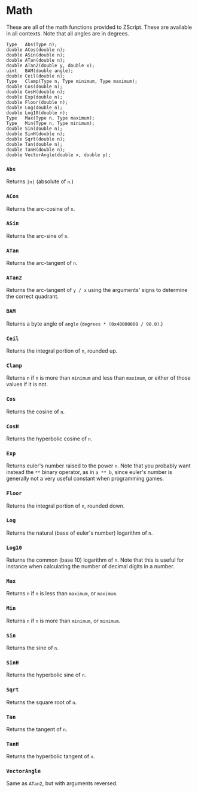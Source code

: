 # Math

These are all of the math functions provided to ZScript. These are available in
all contexts. Note that all angles are in degrees.

```
Type   Abs(Type n);
double ACos(double n);
double ASin(double n);
double ATan(double n);
double ATan2(double y, double x);
uint   BAM(double angle);
double Ceil(double n);
Type   Clamp(Type n, Type minimum, Type maximum);
double Cos(double n);
double CosH(double n);
double Exp(double n);
double Floor(double n);
double Log(double n);
double Log10(double n);
Type   Max(Type n, Type maximum);
Type   Min(Type n, Type minimum);
double Sin(double n);
double SinH(double n);
double Sqrt(double n);
double Tan(double n);
double TanH(double n);
double VectorAngle(double x, double y);
```

### `Abs`

Returns `|n|` (absolute of `n`.)

### `ACos`

Returns the arc-cosine of `n`.

### `ASin`

Returns the arc-sine of `n`.

### `ATan`

Returns the arc-tangent of `n`.

### `ATan2`

Returns the arc-tangent of `y / x` using the arguments' signs to determine the
correct quadrant.

### `BAM`

Returns a byte angle of `angle` (`degrees * (0x40000000 / 90.0)`.)

### `Ceil`

Returns the integral portion of `n`, rounded up.

### `Clamp`

Returns `n` if `n` is more than `minimum` and less than `maximum`, or either of
those values if it is not.

### `Cos`

Returns the cosine of `n`.

### `CosH`

Returns the hyperbolic cosine of `n`.

### `Exp`

Returns euler's number raised to the power `n`. Note that you probably want
instead the `**` binary operator, as in `a ** b`, since euler's number is
generally not a very useful constant when programming games.

### `Floor`

Returns the integral portion of `n`, rounded down.

### `Log`

Returns the natural (base of euler's number) logarithm of `n`.

### `Log10`

Returns the common (base 10) logarithm of `n`. Note that this is useful for
instance when calculating the number of decimal digits in a number.

### `Max`

Returns `n` if `n` is less than `maximum`, or `maximum`.

### `Min`

Returns `n` if `n` is more than `minimum`, or `minimum`.

### `Sin`

Returns the sine of `n`.

### `SinH`

Returns the hyperbolic sine of `n`.

### `Sqrt`

Returns the square root of `n`.

### `Tan`

Returns the tangent of `n`.

### `TanH`

Returns the hyperbolic tangent of `n`.

### `VectorAngle`

Same as `ATan2`, but with arguments reversed.

<!-- EOF -->

